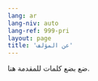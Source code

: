 ```yaml
---
lang: ar
lang-niv: auto
lang-ref: 999-pri
layout: page
title: 'عن المؤلف'
---
```


ضع بضع كلمات للمقدمة هنا.
